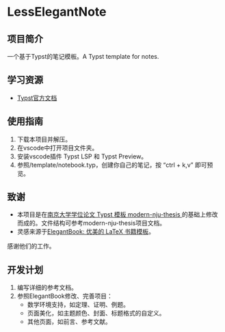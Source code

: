 # LessElegantNote

## 项目简介
一个基于Typst的笔记模板。A Typst template for notes.

## 学习资源
* [Typst官方文档](https://typst.app/docs)

## 使用指南
1. 下载本项目并解压。
2. 在vscode中打开项目文件夹。
3. 安装vscode插件 Typst LSP 和 Typst Preview。
4. 参照/template/notebook.typ，创建你自己的笔记，按 “ctrl + k,v” 即可预览。

## 致谢
- 本项目是在[南京大学学位论文 Typst 模板 modern-nju-thesis ](https://github.com/nju-lug/modern-nju-thesis)的基础上修改而成的。文件结构可参考modern-nju-thesis项目文档。
- 灵感来源于[ElegantBook: 优美的 LaTeX 书籍模板](https://github.com/ElegantLaTeX/ElegantBook)。

感谢他们的工作。

## 开发计划
1. 编写详细的参考文档。
2. 参照ElegantBook修改、完善项目：
   - 数学环境支持，如定理、证明、例题。
   - 页面美化，如主题颜色、封面、标题格式的自定义。
   - 其他页面，如前言、参考文献。
